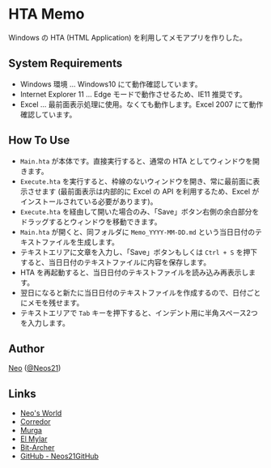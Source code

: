 # HTA Memo

Windows の HTA (HTML Application) を利用してメモアプリを作りした。


## System Requirements

- Windows 環境 … Windows10 にて動作確認しています。
- Internet Explorer 11 … Edge モードで動作させるため、IE11 推奨です。
- Excel … 最前面表示処理に使用。なくても動作します。Excel 2007 にて動作確認しています。

## How To Use

- `Main.hta` が本体です。直接実行すると、通常の HTA としてウィンドウを開きます。
- `Execute.hta` を実行すると、枠線のないウィンドウを開き、常に最前面に表示させます (最前面表示は内部的に Excel の API を利用するため、Excel がインストールされている必要があります)。
- `Execute.hta` を経由して開いた場合のみ、「Save」ボタン右側の余白部分をドラッグするとウィンドウを移動できます。
- `Main.hta` が開くと、同フォルダに `Memo_YYYY-MM-DD.md` という当日日付のテキストファイルを生成します。
- テキストエリアに文章を入力し、「Save」ボタンもしくは `Ctrl + S` を押下すると、当日日付のテキストファイルに内容を保存します。
- HTA を再起動すると、当日日付のテキストファイルを読み込み再表示します。
- 翌日になると新たに当日日付のテキストファイルを作成するので、日付ごとにメモを残せます。
- テキストエリアで `Tab` キーを押下すると、インデント用に半角スペース2つを入力します。


## Author

[Neo](http://neo.s21.xrea.com/) ([@Neos21](https://twitter.com/neos21))


## Links

- [Neo's World](http://neo.s21.xrea.com/)
- [Corredor](http://neos21.hatenablog.com/)
- [Murga](http://neos21.hatenablog.jp/)
- [El Mylar](http://neos21.hateblo.jp/)
- [Bit-Archer](http://bit-archer.hatenablog.com/)
- [GitHub - Neos21GitHub](https://github.com/Neos21GitHub/)

